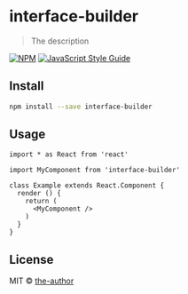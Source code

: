 # interface-builder

> The description

[![NPM](https://img.shields.io/npm/v/interface-builder.svg)](https://www.npmjs.com/package/interface-builder) [![JavaScript Style Guide](https://img.shields.io/badge/code_style-standard-brightgreen.svg)](https://standardjs.com)

## Install

```bash
npm install --save interface-builder
```

## Usage

```tsx
import * as React from 'react'

import MyComponent from 'interface-builder'

class Example extends React.Component {
  render () {
    return (
      <MyComponent />
    )
  }
}
```

## License

MIT © [the-author](https://github.com/the-author)
